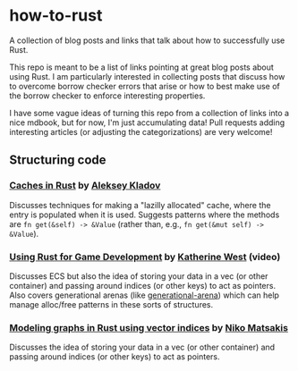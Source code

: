 # how-to-rust
A collection of blog posts and links that talk about how to successfully use Rust.

This repo is meant to be a list of links pointing at great blog posts about using Rust. I am particularly interested in collecting posts that discuss how to overcome borrow checker errors that arise or how to best make use of the borrow checker to enforce interesting properties.

I have some vague ideas of turning this repo from a collection of links into a nice mdbook, but for now, I'm just accumulating data! Pull requests adding interesting articles (or adjusting the categorizations) are very welcome!

## Structuring code

### [Caches in Rust](https://matklad.github.io//2022/06/11/caches-in-rust.html) by [Aleksey Kladov](https://github.com/matklad/)

Discusses techniques for making a "lazilly allocated" cache, where the entry is populated when it is used. Suggests patterns where the methods are `fn get(&self) -> &Value` (rather than, e.g., `fn get(&mut self) -> &Value`).

### [Using Rust for Game Development](https://www.youtube.com/watch?v=aKLntZcp27M) by [Katherine West](https://github.com/kyren) (video)

Discusses ECS but also the idea of storing your data in a vec (or other container) and passing around indices (or other keys) to act as pointers. Also covers generational arenas (like [generational-arena](https://crates.io/crates/generational-arena)) which can help manage alloc/free patterns in these sorts of structures.

### [Modeling graphs in Rust using vector indices](http://smallcultfollowing.com/babysteps/blog/2015/04/06/modeling-graphs-in-rust-using-vector-indices/) by [Niko Matsakis](https://github.com/nikomatsakis/)

Discusses the idea of storing your data in a vec (or other container) and passing around indices (or other keys) to act as pointers.
